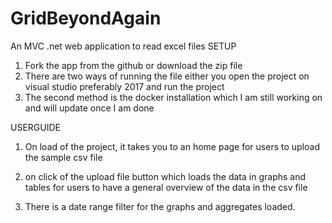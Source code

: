 # GridBeyondAgain
 An MVC .net web application to read excel files
SETUP
1.	Fork the app from the github or download the zip file
2.	There are two ways of running the file either you open the project on visual studio preferably 2017 and run the project
3.	The second method is the docker installation which I am still working on and will update once I am done

USERGUIDE
1.	On load of the project, it takes you to an home page for users to upload the sample csv file 
 
2.	on click of the upload file button which loads the data in graphs and tables for users to have a general overview of the data in the csv file
 
 
3.	There is a date range filter for the graphs and aggregates loaded.
